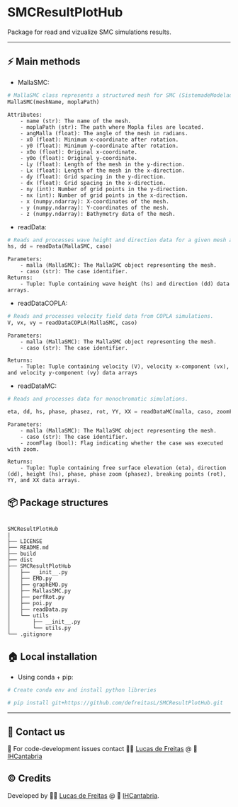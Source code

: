 
# SMCResultPlotHub
Package for read and vizualize SMC simulations results.

---
## :zap: Main methods

* MallaSMC:
```python
# MallaSMC class represents a structured mesh for SMC (SistemadeModelado Costero) simulations.
MallaSMC(meshName, moplaPath)
```
```
Attributes:
    - name (str): The name of the mesh.
    - moplaPath (str): The path where Mopla files are located.
    - angMalla (float): The angle of the mesh in radians.
    - x0 (float): Minimum x-coordinate after rotation.
    - y0 (float): Minimum y-coordinate after rotation.
    - x0o (float): Original x-coordinate.
    - y0o (float): Original y-coordinate.
    - Ly (float): Length of the mesh in the y-direction.
    - Lx (float): Length of the mesh in the x-direction.
    - dy (float): Grid spacing in the y-direction.
    - dx (float): Grid spacing in the x-direction.
    - ny (int): Number of grid points in the y-direction.
    - nx (int): Number of grid points in the x-direction.
    - x (numpy.ndarray): X-coordinates of the mesh.
    - y (numpy.ndarray): Y-coordinates of the mesh.
    - z (numpy.ndarray): Bathymetry data of the mesh.
```

* readData:
```python
# Reads and processes wave height and direction data for a given mesh and case.
hs, dd = readData(MallaSMC, caso)
```
```
Parameters:
    - malla (MallaSMC): The MallaSMC object representing the mesh.
    - caso (str): The case identifier.
Returns:
    - Tuple: Tuple containing wave height (hs) and direction (dd) data arrays.
```

* readDataCOPLA:
```python
# Reads and processes velocity field data from COPLA simulations.
V, vx, vy = readDataCOPLA(MallaSMC, caso)
```
```
Parameters:
    - malla (MallaSMC): The MallaSMC object representing the mesh.
    - caso (str): The case identifier.

Returns:
    - Tuple: Tuple containing velocity (V), velocity x-component (vx), and velocity y-component (vy) data arrays
```

* readDataMC:
```python
# Reads and processes data for monochromatic simulations.

eta, dd, hs, phase, phasez, rot, YY, XX = readDataMC(malla, caso, zoomFlag)
```
```
Parameters: 
    - malla (MallaSMC): The MallaSMC object representing the mesh.
    - caso (str): The case identifier.
    - zoomFlag (bool): Flag indicating whether the case was executed with zoom.

Returns:
    - Tuple: Tuple containing free surface elevation (eta), direction (dd), height (hs), phase, phase zoom (phasez), breaking points (rot), YY, and XX data arrays.
```

## :package: Package structures
````

SMCResultPlotHub
|
├── LICENSE
├── README.md
├── build
├── dist
├── SMCResultPlotHub
│   ├── __init__.py
│   ├── EMD.py
│   ├── graphEMD.py
│   ├── MallasSMC.py
│   ├── perfRot.py
│   ├── poi.py
│   ├── readData.py
│   └── utils
│       ├── __init__.py
│       └── utils.py
└── .gitignore

````

## :house: Local installation
* Using conda + pip:
```bash
# Create conda env and install python libreries

# pip install git+https://github.com/defreitasL/SMCResultPlotHub.git

```

---

## :incoming_envelope: Contact us
:snake: For code-development issues contact :man_technologist: [Lucas de Freitas](https://github.com/defreitasL) @ :office: [IHCantabria](https://github.com/IHCantabria)

## :copyright: Credits
Developed by :man_technologist: [Lucas de Freitas](https://github.com/defreitasL) @ :office: [IHCantabria](https://github.com/IHCantabria).
